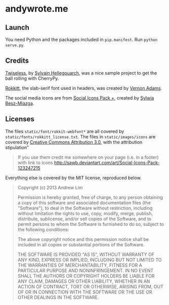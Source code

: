 # andywrote.me

## Launch

You need Python and the packages included in `pip.manifest`. Run `python serve.py`. 

## Credits

[Twiseless](https://bitbucket.org/Lawouach/twiseless/src), by [Sylvain Hellegouarch](http://www.defuze.org/), was a nice sample project to get the ball rolling with CherryPy. 

[Rokkitt](http://www.fontsquirrel.com/fonts/list/foundry/vernon-adams), the slab-serif font used in headers, was created by [Vernon Adams](http://code.newtypography.co.uk/). 

The social media icons are from [Social Icons Pack +](http://sawb.deviantart.com/art/Social-Icons-Pack-123247215), created by [Sylwia Besz-Miazga](http://sylwiabesz.com/). 

## Licenses

The files `static/font/rokkit-webfont*` are all covered by `static/fonts/rokkitt_license.txt`. The files in `static/images/icons` are covered by [Creative Commons Attribution 3.0](http://creativecommons.org/licenses/by/3.0/us/), with the attribution stipulation" 

> If you use them credit me somewhere on your page (i.e. in a footer) with link to icons http://sawb.deviantart.com/art/Social-Icons-Pack-123247215

Everything else is covered by the MIT license, reproduced below. 

> Copyright (c) 2013 Andrew Lim
> 
> Permission is hereby granted, free of charge, to any person obtaining a copy
> of this software and associated documentation files (the "Software"), to deal
> in the Software without restriction, including without limitation the rights
> to use, copy, modify, merge, publish, distribute, sublicense, and/or sell
> copies of the Software, and to permit persons to whom the Software is
> furnished to do so, subject to the following conditions:
> 
> The above copyright notice and this permission notice shall be included in
> all copies or substantial portions of the Software.
> 
> THE SOFTWARE IS PROVIDED "AS IS", WITHOUT WARRANTY OF ANY KIND, EXPRESS OR
> IMPLIED, INCLUDING BUT NOT LIMITED TO THE WARRANTIES OF MERCHANTABILITY,
> FITNESS FOR A PARTICULAR PURPOSE AND NONINFRINGEMENT. IN NO EVENT SHALL THE
> AUTHORS OR COPYRIGHT HOLDERS BE LIABLE FOR ANY CLAIM, DAMAGES OR OTHER
> LIABILITY, WHETHER IN AN ACTION OF CONTRACT, TORT OR OTHERWISE, ARISING FROM,
> OUT OF OR IN CONNECTION WITH THE SOFTWARE OR THE USE OR OTHER DEALINGS IN
> THE SOFTWARE.